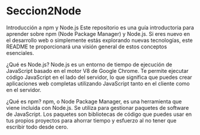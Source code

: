 # Seccion2Node
Introducción a npm y Node.js
Este repositorio es una guía introductoria para aprender sobre npm (Node Package Manager) y Node.js. Si eres nuevo en el desarrollo web o simplemente estás explorando nuevas tecnologías, este README te proporcionará una visión general de estos conceptos esenciales.

¿Qué es Node.js?
Node.js es un entorno de tiempo de ejecución de JavaScript basado en el motor V8 de Google Chrome. Te permite ejecutar código JavaScript en el lado del servidor, lo que significa que puedes crear aplicaciones web completas utilizando JavaScript tanto en el cliente como en el servidor.

¿Qué es npm?
npm, o Node Package Manager, es una herramienta que viene incluida con Node.js. Se utiliza para gestionar paquetes de software de JavaScript. Los paquetes son bibliotecas de código que puedes usar en tus propios proyectos para ahorrar tiempo y esfuerzo al no tener que escribir todo desde cero.
